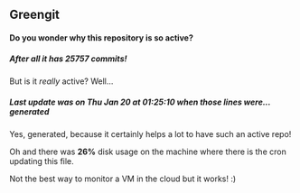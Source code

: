 ## Greengit

#### Do you wonder why this repository is so active?

##### After all it has 25757 commits!

But is it *really* active? Well...

##### Last update was on Thu Jan 20 at 01:25:10 when those lines were... generated

Yes, generated, because it certainly helps a lot to have such an active repo!

Oh and there was **26%** disk usage on the machine
where there is the cron updating this file.

Not the best way to monitor a VM in the cloud but it works! :)
